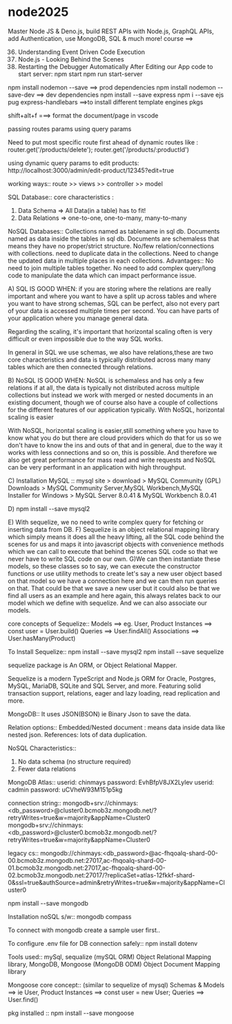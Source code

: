 # node2025

Master Node JS & Deno.js, build REST APIs with Node.js, GraphQL APIs, add Authentication, use MongoDB, SQL & much more! course ==>

36. Understanding Event Driven Code Execution
38. Node.js - Looking Behind the Scenes
53. Restarting the Debugger Automatically After Editing our App
code to start server:
npm start
npm run start-server

npm install nodemon --save ==> prod dependencies
npm install nodemon --save-dev ==> dev dependencies
npm install --save express
npm i --save ejs pug express-handlebars  ==>to install different template engines pkgs

shift+alt+f  ===> format the document/page in vscode

passing routes params
using query params

Need to put most specific route first ahead of dynamic routes like :
router.get('/products/delete');
router.get('/products/:productId')

using dynamic query params to edit products:
http://localhost:3000/admin/edit-product/12345?edit=true

working ways::
route >> views >> controller >> model

SQL Database::
core characteristics :
1. Data Schema => All Data(in a table) has to fit!
2. Data Relations => one-to-one, one-to-many, many-to-many

NoSQL Databases::
Collections named as tablename in sql db.
Documents named as data inside the tables in sql db.
Documents are schemaless that means they have no proper/strict structure.
No/few relation/connections with collections. need to duplicate data in the collections.
Need to change the updated data in multiple places in each collections.
Advantages::
No need to join multiple tables together.
No need to add complex query/long code to manipulate the data which can impact performance issue.

A) SQL IS GOOD WHEN:
if you are storing where the relations are really important and where you want to have a split up across tables and where you want to have strong schemas, SQL can be perfect,
also not every part of your data is accessed multiple times per second.
You can have parts of your application where you manage general data.

Regarding the scaling, it's important that horizontal scaling often is very difficult or even impossible due to the way SQL works.

In general in SQL we use schemas, we also have relations,these are two core characteristics and data is typically distributed across many many tables which are then connected through relations.



B) NoSQL IS GOOD WHEN:
NoSQL is schemaless and has only a few relations if at all, the data is typically not distributed
across multiple collections but instead we work with merged or nested documents in an existing document, though we of course also have a couple of collections for the different features of our application typically. With NoSQL, horizontal scaling is easier

With NoSQL, horizontal scaling is easier,still something where you have to know what you do but there are cloud providers which do that for us so we don't have to know the ins and outs of that and in general, due to the way it works with less connections and so on, this is possible. And therefore we also get great performance for mass read and write requests and
NoSQL can be very performant in an application with high throughput.

C) Installation MySQL :: mysql site > download > MySQL Community (GPL) Downloads > MySQL Community Server,MySQL Workbench,MySQL Installer for Windows > MySQL Server 8.0.41 & MySQL Workbench 8.0.41

D) npm install --save mysql2

E) With sequelize, we no need to write complex query for fetching or inserting data from DB.
F) Sequelize is an object relational mapping library which simply means it does all the heavy lifting, all the SQL code behind the scenes for us and maps it into javascript objects with convenience methods which we can call to execute that behind the scenes SQL code so that we never have to write SQL code on our own.
G)We can then instantiate these models, so these classes so to say, we can execute the constructor functions or use utility methods to create let's say a new user object based on that model so we have a connection here and we can then run queries on that.
That could be that we save a new user but it could also be that we find all users as an example and here again, this always relates back to our model which we define with sequelize. And we can also associate our models.

core concepts of Sequelize::
Models ==> eg. User, Product
Instances ==> const user = User.build()
Queries ==> User.findAll()
Associations ==> User.hasMany(Product)

To Install Sequelize::
npm install --save mysql2
npm install --save sequelize

sequelize package is An ORM, or Object Relational Mapper.

Sequelize is a modern TypeScript and Node.js ORM for Oracle, Postgres, MySQL, MariaDB, SQLite and SQL Server, and more. Featuring solid transaction support, relations, eager and lazy loading, read replication and more.

MongoDB::
It uses JSON(BSON) ie Binary Json to save the data.

Relation options::
Embedded/Nested document : means data inside data like nested json.
References: lots of data duplication.

NoSQL Characteristics::
1. No data schema (no structure required)
2. Fewer data relations

MongoDB Atlas:: userid: chinmays password: EvhBfpV8JX2Lylev
userid: cadmin password: uCVheW93M151p5kg

connection string:: mongodb+srv://chinmays:<db_password>@cluster0.bcmob3z.mongodb.net/?retryWrites=true&w=majority&appName=Cluster0
mongodb+srv://chinmays:<db_password>@cluster0.bcmob3z.mongodb.net/?retryWrites=true&w=majority&appName=Cluster0

legacy cs:: mongodb://chinmays:<db_password>@ac-fhqoalq-shard-00-00.bcmob3z.mongodb.net:27017,ac-fhqoalq-shard-00-01.bcmob3z.mongodb.net:27017,ac-fhqoalq-shard-00-02.bcmob3z.mongodb.net:27017/?replicaSet=atlas-12fkkf-shard-0&ssl=true&authSource=admin&retryWrites=true&w=majority&appName=Cluster0

npm install --save mongodb

Installation noSQL s/w:: mongodb compass 

To connect with mongodb create a sample user first..

To configure .env file for DB connection safely::
npm install dotenv 

Tools used:: mySql, sequalize (mySQL ORM) Object Relational Mapping library, 
	     MongoDB, Mongoose (MongoDB ODM) Object Document Mapping library

Mongoose core concept::  (similar to sequelize of mysql)
    Schemas & Models ==> ie User, Product
    Instances        ==> const user = new User;
    Queries          ==> User.find()

pkg installed :: 
npm install --save mongoose



























